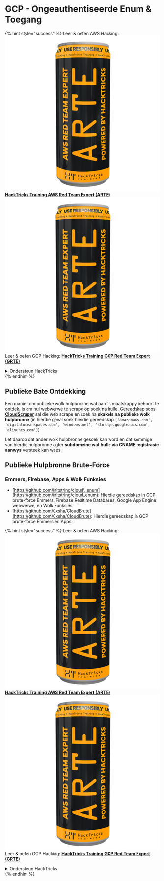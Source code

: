 # GCP - Ongeauthentiseerde Enum & Toegang

{% hint style="success" %}
Leer & oefen AWS Hacking:<img src="../../../.gitbook/assets/image (1) (1) (1).png" alt="" data-size="line">[**HackTricks Training AWS Red Team Expert (ARTE)**](https://training.hacktricks.xyz/courses/arte)<img src="../../../.gitbook/assets/image (1) (1) (1).png" alt="" data-size="line">\
Leer & oefen GCP Hacking: <img src="../../../.gitbook/assets/image (2).png" alt="" data-size="line">[**HackTricks Training GCP Red Team Expert (GRTE)**<img src="../../../.gitbook/assets/image (2).png" alt="" data-size="line">](https://training.hacktricks.xyz/courses/grte)

<details>

<summary>Ondersteun HackTricks</summary>

* Kyk na die [**subskripsie planne**](https://github.com/sponsors/carlospolop)!
* **Sluit aan by die** 💬 [**Discord groep**](https://discord.gg/hRep4RUj7f) of die [**telegram groep**](https://t.me/peass) of **volg** ons op **Twitter** 🐦 [**@hacktricks\_live**](https://twitter.com/hacktricks_live)**.**
* **Deel hacking truuks deur PRs in te dien na die** [**HackTricks**](https://github.com/carlospolop/hacktricks) en [**HackTricks Cloud**](https://github.com/carlospolop/hacktricks-cloud) github repos.

</details>
{% endhint %}

## Publieke Bate Ontdekking

Een manier om publieke wolk hulpbronne wat aan 'n maatskappy behoort te ontdek, is om hul webwerwe te scrape op soek na hulle. Gereedskap soos [**CloudScraper**](https://github.com/jordanpotti/CloudScraper) sal die web scrape en soek na **skakels na publieke wolk hulpbronne** (in hierdie geval soek hierdie gereedskap `['amazonaws.com', 'digitaloceanspaces.com', 'windows.net', 'storage.googleapis.com', 'aliyuncs.com']`)

Let daarop dat ander wolk hulpbronne gesoek kan word en dat sommige van hierdie hulpbronne agter **subdomeine wat hulle via CNAME registrasie aanwys** versteek kan wees.

## Publieke Hulpbronne Brute-Force

### Emmers, Firebase, Apps & Wolk Funksies

* [https://github.com/initstring/cloud\_enum](https://github.com/initstring/cloud_enum): Hierdie gereedskap in GCP brute-force Emmers, Firebase Realtime Databases, Google App Engine webwerwe, en Wolk Funksies
* [https://github.com/0xsha/CloudBrute](https://github.com/0xsha/CloudBrute): Hierdie gereedskap in GCP brute-force Emmers en Apps.

{% hint style="success" %}
Leer & oefen AWS Hacking:<img src="../../../.gitbook/assets/image (1) (1) (1).png" alt="" data-size="line">[**HackTricks Training AWS Red Team Expert (ARTE)**](https://training.hacktricks.xyz/courses/arte)<img src="../../../.gitbook/assets/image (1) (1) (1).png" alt="" data-size="line">\
Leer & oefen GCP Hacking: <img src="../../../.gitbook/assets/image (2).png" alt="" data-size="line">[**HackTricks Training GCP Red Team Expert (GRTE)**<img src="../../../.gitbook/assets/image (2).png" alt="" data-size="line">](https://training.hacktricks.xyz/courses/grte)

<details>

<summary>Ondersteun HackTricks</summary>

* Kyk na die [**subskripsie planne**](https://github.com/sponsors/carlospolop)!
* **Sluit aan by die** 💬 [**Discord groep**](https://discord.gg/hRep4RUj7f) of die [**telegram groep**](https://t.me/peass) of **volg** ons op **Twitter** 🐦 [**@hacktricks\_live**](https://twitter.com/hacktricks_live)**.**
* **Deel hacking truuks deur PRs in te dien na die** [**HackTricks**](https://github.com/carlospolop/hacktricks) en [**HackTricks Cloud**](https://github.com/carlospolop/hacktricks-cloud) github repos.

</details>
{% endhint %}
